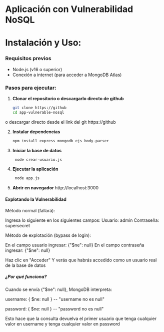 # Aplicación con Vulnerabilidad NoSQL 

# Instalación y Uso:

### Requisitos previos
- Node.js (v16 o superior)
- Conexión a internet (para acceder a MongoDB Atlas)

### Pasos para ejecutar:
1. **Clonar el repositorio o descargarlo directo de github**
   ```bash
   git clone https://github
   cd app-vulnerable-nosql

o descargar directo desde el link del git https://github

2. **Instalar dependencias**
   ```bash
   npm install express mongodb ejs body-parser


3. **Iniciar la base de datos**
   ```bash
    node crear-usuario.js

4. **Ejecutar la aplicación**
   ```bash
    node app.js

5. **Abrir en navegador**
http://localhost:3000


#### Explotando la Vulnerabilidad

Método normal (fallará):

Ingresa lo siguiente en los siguientes campos:
Usuario: admin
Contraseña: supersecret



Método de explotación (bypass de login):

En el campo usuario ingresar: {"$ne": null}
En el campo contraseña ingresar: {"$ne": null}

Haz clic en "Acceder" Y verás que habrás accedido como un usuario real de la base de datos


##### ¿Por qué funciona?

Cuando se envía {"$ne": null}, MongoDB interpreta:

username: { $ne: null } -- "username no es null"

password: { $ne: null } -- "password no es null"

Esto hace que la consulta devuelva el primer usuario que tenga cualquier valor en username y tenga cualquier valor en password
